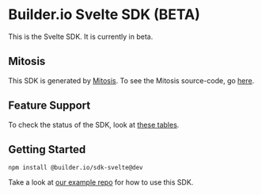 # Builder.io Svelte SDK (BETA)

This is the Svelte SDK. It is currently in beta.

## Mitosis

This SDK is generated by [Mitosis](https://github.com/BuilderIO/mitosis). To see the Mitosis source-code, go [here](../../).

## Feature Support

To check the status of the SDK, look at [these tables](../../README.md#feature-implementation).

## Getting Started

```
npm install @builder.io/sdk-svelte@dev
```

Take a look at [our example repo](/examples/svelte/sveltekit) for how to use this SDK.
